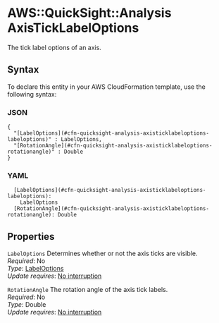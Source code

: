 # AWS::QuickSight::Analysis AxisTickLabelOptions<a name="aws-properties-quicksight-analysis-axisticklabeloptions"></a>

The tick label options of an axis\.

## Syntax<a name="aws-properties-quicksight-analysis-axisticklabeloptions-syntax"></a>

To declare this entity in your AWS CloudFormation template, use the following syntax:

### JSON<a name="aws-properties-quicksight-analysis-axisticklabeloptions-syntax.json"></a>

```
{
  "[LabelOptions](#cfn-quicksight-analysis-axisticklabeloptions-labeloptions)" : LabelOptions,
  "[RotationAngle](#cfn-quicksight-analysis-axisticklabeloptions-rotationangle)" : Double
}
```

### YAML<a name="aws-properties-quicksight-analysis-axisticklabeloptions-syntax.yaml"></a>

```
  [LabelOptions](#cfn-quicksight-analysis-axisticklabeloptions-labeloptions): 
    LabelOptions
  [RotationAngle](#cfn-quicksight-analysis-axisticklabeloptions-rotationangle): Double
```

## Properties<a name="aws-properties-quicksight-analysis-axisticklabeloptions-properties"></a>

`LabelOptions`  <a name="cfn-quicksight-analysis-axisticklabeloptions-labeloptions"></a>
Determines whether or not the axis ticks are visible\.  
*Required*: No  
*Type*: [LabelOptions](aws-properties-quicksight-analysis-labeloptions.md)  
*Update requires*: [No interruption](https://docs.aws.amazon.com/AWSCloudFormation/latest/UserGuide/using-cfn-updating-stacks-update-behaviors.html#update-no-interrupt)

`RotationAngle`  <a name="cfn-quicksight-analysis-axisticklabeloptions-rotationangle"></a>
The rotation angle of the axis tick labels\.  
*Required*: No  
*Type*: Double  
*Update requires*: [No interruption](https://docs.aws.amazon.com/AWSCloudFormation/latest/UserGuide/using-cfn-updating-stacks-update-behaviors.html#update-no-interrupt)